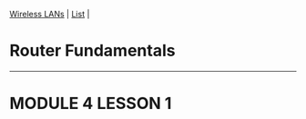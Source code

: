 [Wireless LANs](Cisco3.md)  |  [List](index.html)  |

# Router Fundamentals
---------------------

MODULE 4 LESSON 1
=================

